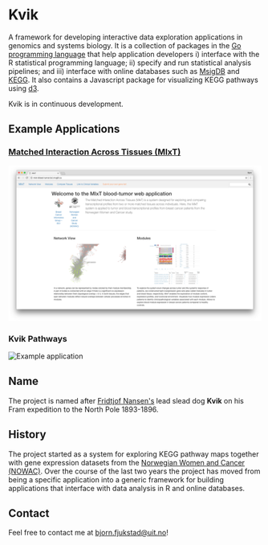 
# Kvik
A framework for developing interactive data exploration applications in genomics
and systems biology. It is a collection of packages in the [Go programming
language](http://golang.org) that help application developers i) interface with
the R statistical programming language; ii) specify and run statistical analysis
pipelines; and iii) interface with online databases such as
[MsigDB](http://software.broadinstitute.org/gsea/msigdb/) and
[KEGG](http://www.genome.jp/kegg/). It also contains a Javascript package for
visualizing KEGG pathways using [d3](http://d3js.org). 

Kvik is in continuous development. 

## Example Applications
### [Matched Interaction Across Tissues (MIxT)](http://github.com/fjukstad/mixt)
![MixT](https://raw.githubusercontent.com/fjukstad/mixt/master/public/img/screenshot.png)

### Kvik Pathways
![Example application](screenshot.png)


## Name
The project is named after [Fridtjof
Nansen's](https://en.wikipedia.org/wiki/Fridtjof_Nansen) lead slead dog **Kvik**
on his Fram expedition to the North Pole 1893-1896.  

## History
The project started as a system for exploring KEGG pathway maps together with
gene expression datasets from the [Norwegian Women and Cancer
(NOWAC)](https://site.uit.no/nowac/). Over the course of the last two years 
the project has moved from being a specific application into a generic framework
for building applications that interface with data analysis in R and online
databases. 

## Contact
Feel free to contact me at bjorn.fjukstad@uit.no! 

